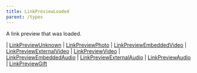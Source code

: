 ```yaml
---
title: LinkPreviewLoaded
parent: /types
---
```


A link preview that was loaded.

<div class="font-mono whitespace-pre"><span class="opacity-50">|</span> <a href="/gh/types/linkpreviewunknown"  >LinkPreviewUnknown</a>
<span class="opacity-50">|</span> <a href="/gh/types/linkpreviewphoto"  >LinkPreviewPhoto</a>
<span class="opacity-50">|</span> <a href="/gh/types/linkpreviewembeddedvideo"  >LinkPreviewEmbeddedVideo</a>
<span class="opacity-50">|</span> <a href="/gh/types/linkpreviewexternalvideo"  >LinkPreviewExternalVideo</a>
<span class="opacity-50">|</span> <a href="/gh/types/linkpreviewvideo"  >LinkPreviewVideo</a>
<span class="opacity-50">|</span> <a href="/gh/types/linkpreviewembeddedaudio"  >LinkPreviewEmbeddedAudio</a>
<span class="opacity-50">|</span> <a href="/gh/types/linkpreviewexternalaudio"  >LinkPreviewExternalAudio</a>
<span class="opacity-50">|</span> <a href="/gh/types/linkpreviewaudio"  >LinkPreviewAudio</a>
<span class="opacity-50">|</span> <a href="/gh/types/linkpreviewgift"  >LinkPreviewGift</a></div>

